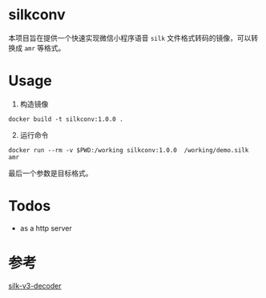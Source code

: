 # silkconv
本项目旨在提供一个快速实现微信小程序语音 `silk` 文件格式转码的镜像，可以转换成 `amr` 等格式。

# Usage

1. 构造镜像
```
docker build -t silkconv:1.0.0 .
```
2. 运行命令

```
docker run --rm -v $PWD:/working silkconv:1.0.0  /working/demo.silk amr
```

最后一个参数是目标格式。

# Todos
* as a http server

# 参考
[silk-v3-decoder](https://github.com/kn007/silk-v3-decoder)